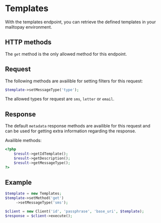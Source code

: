 # Templates  

With the templates endpoint, you can retrieve the defined templates in your mailtopay environment.  

## HTTP methods  

The `get` method is the only allowed method for this  endpoint.

## Request

The following methods are availible for setting filters for this request:

````php
$template->setMessageType('type');
````

The allowed types for request are `sms`, `letter` or `email`.

## Response

The default `metadata` response methods are availible for this request and can be used for getting extra information regarding the response.

Availible methods:
````php
<?php
	$result->getIdTemplate();
	$result->getDescription();
	$result->getMessageType();
?>
````

## Example
````php
$template = new Templates;
$template->setMethod('get')
	 ->setMessageType('sms');

$client = new Client('id', 'passphrase', 'base_uri', $template);
$response = $client->execute();
````
